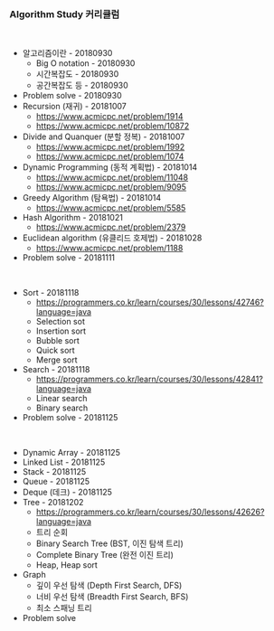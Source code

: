 ### Algorithm Study 커리큘럼
<br>

- 알고리즘이란 - 20180930
  - Big O notation - 20180930
  - 시간복잡도 - 20180930
  - 공간복잡도 등 - 20180930
- Problem solve - 20180930
- Recursion (재귀) - 20181007
  - https://www.acmicpc.net/problem/1914
  - https://www.acmicpc.net/problem/10872
- Divide and Quanquer (분할 정복) - 20181007
  - https://www.acmicpc.net/problem/1992
  - https://www.acmicpc.net/problem/1074
- Dynamic Programming (동적 계획법) - 20181014
  - https://www.acmicpc.net/problem/11048
  - https://www.acmicpc.net/problem/9095
- Greedy Algorithm (탐욕법) - 20181014
  - https://www.acmicpc.net/problem/5585
- Hash Algorithm - 20181021
  - https://www.acmicpc.net/problem/2379
- Euclidean algorithm (유클리드 호제법) - 20181028
  - https://www.acmicpc.net/problem/1188
- Problem solve - 20181111
<br>

- Sort - 20181118
  - https://programmers.co.kr/learn/courses/30/lessons/42746?language=java
  - Selection sot
  - Insertion sort
  - Bubble sort
  - Quick sort
  - Merge sort
- Search - 20181118
  - https://programmers.co.kr/learn/courses/30/lessons/42841?language=java
  - Linear search
  - Binary search
- Problem solve - 20181125
<br>

- Dynamic Array - 20181125
- Linked List - 20181125
- Stack - 20181125
- Queue - 20181125
- Deque (데크) - 20181125
- Tree - 20181202
  - https://programmers.co.kr/learn/courses/30/lessons/42626?language=java
  - 트리 순회
  - Binary Search Tree (BST, 이진 탐색 트리)
  - Complete Binary Tree (완전 이진 트리)
  - Heap, Heap sort
- Graph
  - 깊이 우선 탐색 (Depth First Search, DFS)
  - 너비 우선 탐색 (Breadth First Search, BFS)
  - 최소 스패닝 트리
- Problem solve
